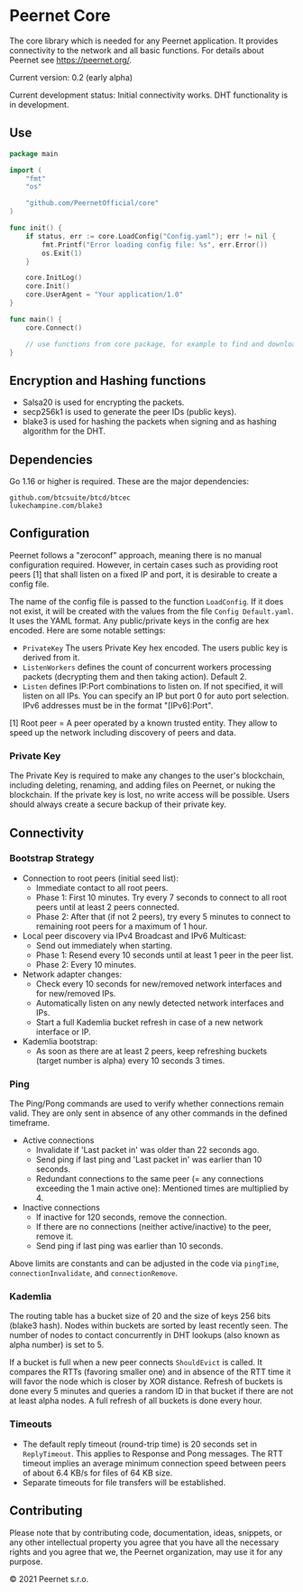 # Peernet Core

The core library which is needed for any Peernet application. It provides connectivity to the network and all basic functions. For details about Peernet see https://peernet.org/.

Current version: 0.2 (early alpha)

Current development status: Initial connectivity works. DHT functionality is in development.

## Use

```go
package main

import (
    "fmt"
    "os"

    "github.com/PeernetOfficial/core"
)

func init() {
    if status, err := core.LoadConfig("Config.yaml"); err != nil {
        fmt.Printf("Error loading config file: %s", err.Error())
        os.Exit(1)
    }

    core.InitLog()
    core.Init()
    core.UserAgent = "Your application/1.0"
}

func main() {
    core.Connect()

    // use functions from core package, for example to find and download files
}
```

## Encryption and Hashing functions

* Salsa20 is used for encrypting the packets.
* secp256k1 is used to generate the peer IDs (public keys).
* blake3 is used for hashing the packets when signing and as hashing algorithm for the DHT.

## Dependencies

Go 1.16 or higher is required. These are the major dependencies:

```
github.com/btcsuite/btcd/btcec
lukechampine.com/blake3
```

## Configuration

Peernet follows a "zeroconf" approach, meaning there is no manual configuration required. However, in certain cases such as providing root peers [1] that shall listen on a fixed IP and port, it is desirable to create a config file.

The name of the config file is passed to the function `LoadConfig`. If it does not exist, it will be created with the values from the file `Config Default.yaml`. It uses the YAML format. Any public/private keys in the config are hex encoded. Here are some notable settings:

* `PrivateKey` The users Private Key hex encoded. The users public key is derived from it.
* `ListenWorkers` defines the count of concurrent workers processing packets (decrypting them and then taking action). Default 2.
* `Listen` defines IP:Port combinations to listen on. If not specified, it will listen on all IPs. You can specify an IP but port 0 for auto port selection. IPv6 addresses must be in the format "[IPv6]:Port".

[1] Root peer = A peer operated by a known trusted entity. They allow to speed up the network including discovery of peers and data.

### Private Key

The Private Key is required to make any changes to the user's blockchain, including deleting, renaming, and adding files on Peernet, or nuking the blockchain. If the private key is lost, no write access will be possible. Users should always create a secure backup of their private key.

## Connectivity

### Bootstrap Strategy

* Connection to root peers (initial seed list):
  * Immediate contact to all root peers.
  * Phase 1: First 10 minutes. Try every 7 seconds to connect to all root peers until at least 2 peers connected.
  * Phase 2: After that (if not 2 peers), try every 5 minutes to connect to remaining root peers for a maximum of 1 hour.
* Local peer discovery via IPv4 Broadcast and IPv6 Multicast:
  * Send out immediately when starting.
  * Phase 1: Resend every 10 seconds until at least 1 peer in the peer list.
  * Phase 2: Every 10 minutes.
* Network adapter changes:
  * Check every 10 seconds for new/removed network interfaces and for new/removed IPs.
  * Automatically listen on any newly detected network interfaces and IPs.
  * Start a full Kademlia bucket refresh in case of a new network interface or IP.
* Kademlia bootstrap:
  * As soon as there are at least 2 peers, keep refreshing buckets (target number is alpha) every 10 seconds 3 times.

### Ping

The Ping/Pong commands are used to verify whether connections remain valid. They are only sent in absence of any other commands in the defined timeframe.

* Active connections
  * Invalidate if 'Last packet in' was older than 22 seconds ago.
  * Send ping if last ping and 'Last packet in' was earlier than 10 seconds.
  * Redundant connections to the same peer (= any connections exceeding the 1 main active one): Mentioned times are multiplied by 4.
* Inactive connections
  * If inactive for 120 seconds, remove the connection.
  * If there are no connections (neither active/inactive) to the peer, remove it.
  * Send ping if last ping was earlier than 10 seconds.

Above limits are constants and can be adjusted in the code via `pingTime`, `connectionInvalidate`, and `connectionRemove`.

### Kademlia

The routing table has a bucket size of 20 and the size of keys 256 bits (blake3 hash). Nodes within buckets are sorted by least recently seen. The number of nodes to contact concurrently in DHT lookups (also known as alpha number) is set to 5.

If a bucket is full when a new peer connects `ShouldEvict` is called. It compares the RTTs (favoring smaller one) and in absence of the RTT time it will favor the node which is closer by XOR distance. Refresh of buckets is done every 5 minutes and queries a random ID in that bucket if there are not at least alpha nodes. A full refresh of all buckets is done every hour.

### Timeouts

* The default reply timeout (round-trip time) is 20 seconds set in `ReplyTimeout`. This applies to Response and Pong messages. The RTT timeout implies an average minimum connection speed between peers of about 6.4 KB/s for files of 64 KB size.
* Separate timeouts for file transfers will be established.

## Contributing

Please note that by contributing code, documentation, ideas, snippets, or any other intellectual property you agree that you have all the necessary rights and you agree that we, the Peernet organization, may use it for any purpose.

&copy; 2021 Peernet s.r.o.
